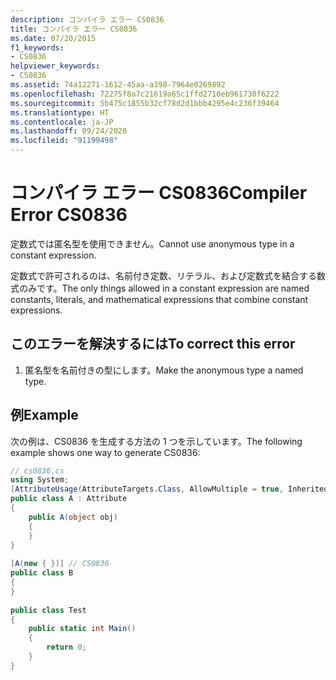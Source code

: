 ```yaml
---
description: コンパイラ エラー CS0836
title: コンパイラ エラー CS0836
ms.date: 07/20/2015
f1_keywords:
- CS0836
helpviewer_keywords:
- CS0836
ms.assetid: 74a12271-1612-45aa-a398-7964e0269892
ms.openlocfilehash: 72275f8a7c21619a65c1ffd2710eb961730f6222
ms.sourcegitcommit: 5b475c1855b32cf78d2d1bbb4295e4c236f39464
ms.translationtype: HT
ms.contentlocale: ja-JP
ms.lasthandoff: 09/24/2020
ms.locfileid: "91199498"
---
```

# <a name="compiler-error-cs0836"></a><span data-ttu-id="eadda-103">コンパイラ エラー CS0836</span><span class="sxs-lookup"><span data-stu-id="eadda-103">Compiler Error CS0836</span></span>

<span data-ttu-id="eadda-104">定数式では匿名型を使用できません。</span><span class="sxs-lookup"><span data-stu-id="eadda-104">Cannot use anonymous type in a constant expression.</span></span>  
  
 <span data-ttu-id="eadda-105">定数式で許可されるのは、名前付き定数、リテラル、および定数式を結合する数式のみです。</span><span class="sxs-lookup"><span data-stu-id="eadda-105">The only things allowed in a constant expression are named constants, literals, and mathematical expressions that combine constant expressions.</span></span>  
  
## <a name="to-correct-this-error"></a><span data-ttu-id="eadda-106">このエラーを解決するには</span><span class="sxs-lookup"><span data-stu-id="eadda-106">To correct this error</span></span>  
  
1. <span data-ttu-id="eadda-107">匿名型を名前付きの型にします。</span><span class="sxs-lookup"><span data-stu-id="eadda-107">Make the anonymous type a named type.</span></span>  
  
## <a name="example"></a><span data-ttu-id="eadda-108">例</span><span class="sxs-lookup"><span data-stu-id="eadda-108">Example</span></span>  

 <span data-ttu-id="eadda-109">次の例は、CS0836 を生成する方法の 1 つを示しています。</span><span class="sxs-lookup"><span data-stu-id="eadda-109">The following example shows one way to generate CS0836:</span></span>  
  
```csharp  
// cs0836.cs  
using System;  
[AttributeUsage(AttributeTargets.Class, AllowMultiple = true, Inherited = false)]  
public class A : Attribute  
{  
    public A(object obj)  
    {  
    }  
}  
  
[A(new { })] // CS0836  
public class B  
{  
}  
  
public class Test  
{  
    public static int Main()  
    {
        return 0;  
    }  
}  
```

